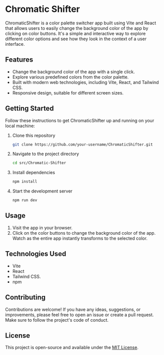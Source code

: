 # Chromatic Shifter

ChromaticShifter is a color palette switcher app built using Vite and React that allows users to easily change the background color of the app by clicking on color buttons. It's a simple and interactive way to explore different color options and see how they look in the context of a user interface.

## Features

- Change the background color of the app with a single click.
- Explore various predefined colors from the color palette.
- Built with modern web technologies, including Vite, React, and Tailwind CSS.
- Responsive design, suitable for different screen sizes.

## Getting Started

Follow these instructions to get ChromaticShifter up and running on your local machine:

1. Clone this repository

    ```bash
    git clone https://github.com/your-username/ChromaticShifter.git
    ```

2. Navigate to the project directory

    ```bash
    cd src/Chromatic-Shifter
    ```

3. Install dependencies

    ```bash
    npm install
    ```

4. Start the development server

    ```bash
    npm run dev
    ```

## Usage

1. Visit the app in your browser.
2. Click on the color buttons to change the background color of the app. Watch as the entire app instantly transforms to the selected color.

## Technologies Used

- Vite
- React
- Tailwind CSS.
- npm

## Contributing

Contributions are welcome! If you have any ideas, suggestions, or improvements, please feel free to open an issue or create a pull request. Make sure to follow the project's code of conduct.

## License

This project is open-source and available under the [MIT License](LICENSE).
